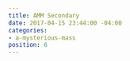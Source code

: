 ```yaml
---
title: AMM Secondary
date: 2017-04-15 23:44:00 -04:00
categories:
- a-mysterious-mass
position: 6
---
```


